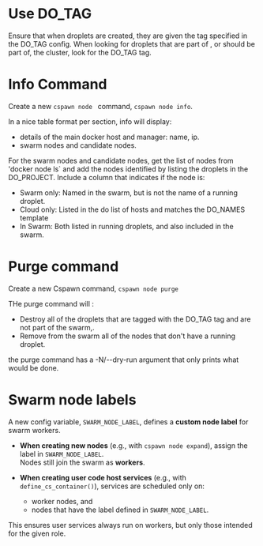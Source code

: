
# Use DO_TAG

Ensure that when droplets are created, they are given the tag specified in the
DO_TAG config. When looking for droplets that are part of , or should be part
of, the cluster, look for the DO_TAG tag. 

# Info Command

Create a new `cspawn node ` command, `cspawn node info`. 

In a nice table format per section, info will display: 

- details of the main docker host and manager: name, ip. 
- swarm nodes and candidate nodes. 

For the swarm nodes and candidate nodes, get the list of nodes from 'docker node ls` and add the nodes identified by listing the droplets in the DO_PROJECT. Include a column that indicates if the node is:

- Swarm only: Named in the swarm, but is not the name of a running droplet. 
- Cloud only: Listed in the do list of hosts and matches the DO_NAMES template 
- In Swarm: Both listed in running droplets, and also included in the swarm. 


# Purge command

Create a new Cspawn command, `cspawn node purge`

THe purge command will :

* Destroy all of the droplets that are tagged with the DO_TAG tag and are not
part of the swarm,.
* Remove from the swarm all of the nodes that don't have a running droplet. 

the purge command has a -N/--dry-run argument that only prints what would be done. 

# Swarm node labels

A new config variable, `SWARM_NODE_LABEL`, defines a **custom node label** for swarm workers.  

- **When creating new nodes** (e.g., with `cspawn node expand`), assign the label in `SWARM_NODE_LABEL`.  
  Nodes still join the swarm as **workers**.  

- **When creating user code host services** (e.g., with `define_cs_container()`), services are scheduled only on:  
  - worker nodes, and  
  - nodes that have the label defined in `SWARM_NODE_LABEL`.  

This ensures user services always run on workers, but only those intended for the given role.
